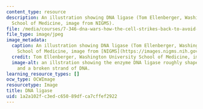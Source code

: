 ```yaml
---
content_type: resource
description: An illustration showing DNA ligase (Tom Ellenberger, Washington University
  School of Medicine, image from NIGMS).
file: /media/courses/7-346-dna-wars-how-the-cell-strikes-back-to-avoid-disease-after-attacks-on-dna-fall-2013/1a2a102fc3edc65089dfca7cffef2922_7-346f13.jpg
file_type: image/jpeg
image_metadata:
  caption: An illustration showing DNA ligase (Tom Ellenberger, Washington University
    School of Medicine, image from [NIGMS](https://images.nigms.nih.gov/Pages/Home.aspx)).
  credit: Tom Ellenberger, Washington University School of Medicine, image from NIGMS
  image-alt: an illstration showing the enzyme DNA ligase roughly shaped like a semicircle,
    and a broken strand of DNA.
learning_resource_types: []
ocw_type: OCWImage
resourcetype: Image
title: DNA ligase
uid: 1a2a102f-c3ed-c650-89df-ca7cffef2922
---
```

